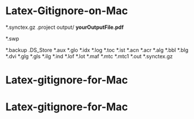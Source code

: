 # Latex-Gitignore-on-Mac
*.synctex.gz
.project
output/
**yourOutputFile.pdf**

*.swp

*.backup
.DS_Store
*.aux
*.glo
*.idx
*.log
*.toc
*.ist
*.acn
*.acr
*.alg
*.bbl
*.blg
*.dvi
*.glg
*.gls
*.ilg
*.ind
*.lof
*.lot
*.maf
*.mtc
*.mtc1
*.out
*.synctex.gz
# Latex-gitignore-for-Mac
# Latex-gitignore-for-Mac
